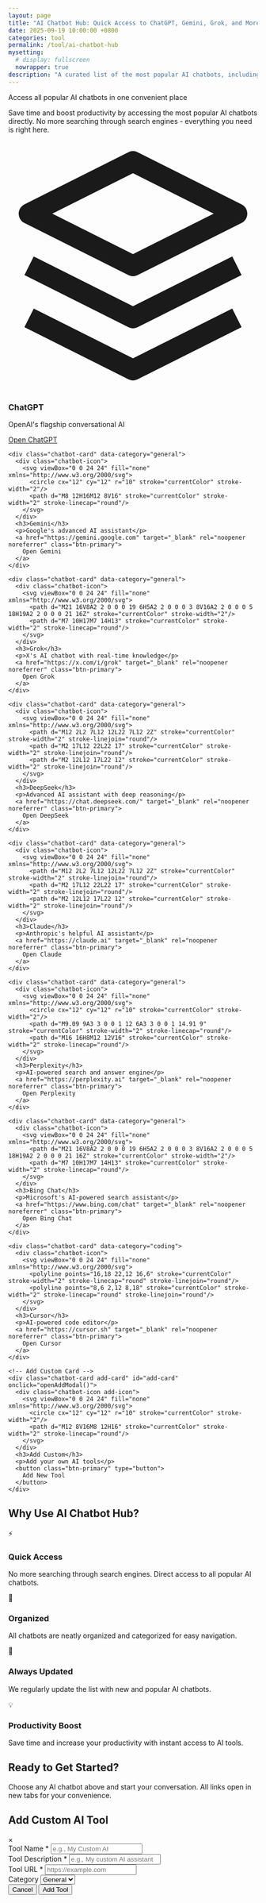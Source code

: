 ```yaml
---
layout: page
title: "AI Chatbot Hub: Quick Access to ChatGPT, Gemini, Grok, and More"
date: 2025-09-19 10:00:00 +0800
categories: tool
permalink: /tool/ai-chatbot-hub
mysetting:
  # display: fullscreen
  nowrapper: true 
description: "A curated list of the most popular AI chatbots, including ChatGPT, Gemini, and Grok. Access your favorite AI assistant with a single click, without searching."
---
```


<link rel="stylesheet" href="/assets/css/ai-chatbot-hub.css?v=1">

<div class="ai-chatbot-hub">
  <div class="hero-section">
    <p class="subtitle">Access all popular AI chatbots in one convenient place</p>
    <p class="description">Save time and boost productivity by accessing the most popular AI chatbots directly. No more searching through search engines - everything you need is right here.</p>
  </div>

  <div class="chatbot-grid">
    <div class="chatbot-card" data-category="general">
      <div class="chatbot-icon">
        <svg viewBox="0 0 24 24" fill="none" xmlns="http://www.w3.org/2000/svg">
          <path d="M12 2L2 7L12 12L22 7L12 2Z" stroke="currentColor" stroke-width="2" stroke-linejoin="round"/>
          <path d="M2 17L12 22L22 17" stroke="currentColor" stroke-width="2" stroke-linejoin="round"/>
          <path d="M2 12L12 17L22 12" stroke="currentColor" stroke-width="2" stroke-linejoin="round"/>
        </svg>
      </div>
      <h3>ChatGPT</h3>
      <p>OpenAI's flagship conversational AI</p>
      <a href="https://chat.openai.com" target="_blank" rel="noopener noreferrer" class="btn-primary">
        Open ChatGPT
      </a>
    </div>

    <div class="chatbot-card" data-category="general">
      <div class="chatbot-icon">
        <svg viewBox="0 0 24 24" fill="none" xmlns="http://www.w3.org/2000/svg">
          <circle cx="12" cy="12" r="10" stroke="currentColor" stroke-width="2"/>
          <path d="M8 12H16M12 8V16" stroke="currentColor" stroke-width="2" stroke-linecap="round"/>
        </svg>
      </div>
      <h3>Gemini</h3>
      <p>Google's advanced AI assistant</p>
      <a href="https://gemini.google.com" target="_blank" rel="noopener noreferrer" class="btn-primary">
        Open Gemini
      </a>
    </div>

    <div class="chatbot-card" data-category="general">
      <div class="chatbot-icon">
        <svg viewBox="0 0 24 24" fill="none" xmlns="http://www.w3.org/2000/svg">
          <path d="M21 16V8A2 2 0 0 0 19 6H5A2 2 0 0 0 3 8V16A2 2 0 0 0 5 18H19A2 2 0 0 0 21 16Z" stroke="currentColor" stroke-width="2"/>
          <path d="M7 10H17M7 14H13" stroke="currentColor" stroke-width="2" stroke-linecap="round"/>
        </svg>
      </div>
      <h3>Grok</h3>
      <p>X's AI chatbot with real-time knowledge</p>
      <a href="https://x.com/i/grok" target="_blank" rel="noopener noreferrer" class="btn-primary">
        Open Grok
      </a>
    </div>

    <div class="chatbot-card" data-category="general">
      <div class="chatbot-icon">
        <svg viewBox="0 0 24 24" fill="none" xmlns="http://www.w3.org/2000/svg">
          <path d="M12 2L2 7L12 12L22 7L12 2Z" stroke="currentColor" stroke-width="2" stroke-linejoin="round"/>
          <path d="M2 17L12 22L22 17" stroke="currentColor" stroke-width="2" stroke-linejoin="round"/>
          <path d="M2 12L12 17L22 12" stroke="currentColor" stroke-width="2" stroke-linejoin="round"/>
        </svg>
      </div>
      <h3>DeepSeek</h3>
      <p>Advanced AI assistant with deep reasoning</p>
      <a href="https://chat.deepseek.com/" target="_blank" rel="noopener noreferrer" class="btn-primary">
        Open DeepSeek
      </a>
    </div>

    <div class="chatbot-card" data-category="general">
      <div class="chatbot-icon">
        <svg viewBox="0 0 24 24" fill="none" xmlns="http://www.w3.org/2000/svg">
          <path d="M12 2L2 7L12 12L22 7L12 2Z" stroke="currentColor" stroke-width="2" stroke-linejoin="round"/>
          <path d="M2 17L12 22L22 17" stroke="currentColor" stroke-width="2" stroke-linejoin="round"/>
          <path d="M2 12L12 17L22 12" stroke="currentColor" stroke-width="2" stroke-linejoin="round"/>
        </svg>
      </div>
      <h3>Claude</h3>
      <p>Anthropic's helpful AI assistant</p>
      <a href="https://claude.ai" target="_blank" rel="noopener noreferrer" class="btn-primary">
        Open Claude
      </a>
    </div>

    <div class="chatbot-card" data-category="general">
      <div class="chatbot-icon">
        <svg viewBox="0 0 24 24" fill="none" xmlns="http://www.w3.org/2000/svg">
          <circle cx="12" cy="12" r="10" stroke="currentColor" stroke-width="2"/>
          <path d="M9.09 9A3 3 0 0 1 12 6A3 3 0 0 1 14.91 9" stroke="currentColor" stroke-width="2" stroke-linecap="round"/>
          <path d="M16 16H8M12 12V16" stroke="currentColor" stroke-width="2" stroke-linecap="round"/>
        </svg>
      </div>
      <h3>Perplexity</h3>
      <p>AI-powered search and answer engine</p>
      <a href="https://perplexity.ai" target="_blank" rel="noopener noreferrer" class="btn-primary">
        Open Perplexity
      </a>
    </div>

    <div class="chatbot-card" data-category="general">
      <div class="chatbot-icon">
        <svg viewBox="0 0 24 24" fill="none" xmlns="http://www.w3.org/2000/svg">
          <path d="M21 16V8A2 2 0 0 0 19 6H5A2 2 0 0 0 3 8V16A2 2 0 0 0 5 18H19A2 2 0 0 0 21 16Z" stroke="currentColor" stroke-width="2"/>
          <path d="M7 10H17M7 14H13" stroke="currentColor" stroke-width="2" stroke-linecap="round"/>
        </svg>
      </div>
      <h3>Bing Chat</h3>
      <p>Microsoft's AI-powered search assistant</p>
      <a href="https://www.bing.com/chat" target="_blank" rel="noopener noreferrer" class="btn-primary">
        Open Bing Chat
      </a>
    </div>

    <div class="chatbot-card" data-category="coding">
      <div class="chatbot-icon">
        <svg viewBox="0 0 24 24" fill="none" xmlns="http://www.w3.org/2000/svg">
          <polyline points="16,18 22,12 16,6" stroke="currentColor" stroke-width="2" stroke-linecap="round" stroke-linejoin="round"/>
          <polyline points="8,6 2,12 8,18" stroke="currentColor" stroke-width="2" stroke-linecap="round" stroke-linejoin="round"/>
        </svg>
      </div>
      <h3>Cursor</h3>
      <p>AI-powered code editor</p>
      <a href="https://cursor.sh" target="_blank" rel="noopener noreferrer" class="btn-primary">
        Open Cursor
      </a>
    </div>

    <!-- Add Custom Card -->
    <div class="chatbot-card add-card" id="add-card" onclick="openAddModal()">
      <div class="chatbot-icon add-icon">
        <svg viewBox="0 0 24 24" fill="none" xmlns="http://www.w3.org/2000/svg">
          <circle cx="12" cy="12" r="10" stroke="currentColor" stroke-width="2"/>
          <path d="M12 8V16M8 12H16" stroke="currentColor" stroke-width="2" stroke-linecap="round"/>
        </svg>
      </div>
      <h3>Add Custom</h3>
      <p>Add your own AI tools</p>
      <button class="btn-primary" type="button">
        Add New Tool
      </button>
    </div>

  </div>

  <div class="features-section">
    <h2>Why Use AI Chatbot Hub?</h2>
    <div class="features-grid">
      <div class="feature-item">
        <div class="feature-icon">⚡</div>
        <h3>Quick Access</h3>
        <p>No more searching through search engines. Direct access to all popular AI chatbots.</p>
      </div>
      <div class="feature-item">
        <div class="feature-icon">🎯</div>
        <h3>Organized</h3>
        <p>All chatbots are neatly organized and categorized for easy navigation.</p>
      </div>
      <div class="feature-item">
        <div class="feature-icon">🔄</div>
        <h3>Always Updated</h3>
        <p>We regularly update the list with new and popular AI chatbots.</p>
      </div>
      <div class="feature-item">
        <div class="feature-icon">💡</div>
        <h3>Productivity Boost</h3>
        <p>Save time and increase your productivity with instant access to AI tools.</p>
      </div>
    </div>
  </div>

  <div class="cta-section">
    <h2>Ready to Get Started?</h2>
    <p>Choose any AI chatbot above and start your conversation. All links open in new tabs for your convenience.</p>
  </div>
</div>

<!-- Add Custom Tool Modal -->
<div id="addModal" class="modal">
  <div class="modal-content">
    <div class="modal-header">
      <h2>Add Custom AI Tool</h2>
      <span class="close" onclick="closeAddModal()">&times;</span>
    </div>
    <div class="modal-body">
      <form id="addToolForm">
        <div class="form-group">
          <label for="toolName">Tool Name *</label>
          <input type="text" id="toolName" name="toolName" required placeholder="e.g., My Custom AI">
        </div>
        <div class="form-group">
          <label for="toolDescription">Tool Description *</label>
          <input type="text" id="toolDescription" name="toolDescription" required placeholder="e.g., My custom AI assistant">
        </div>
        <div class="form-group">
          <label for="toolUrl">Tool URL *</label>
          <input type="url" id="toolUrl" name="toolUrl" required placeholder="https://example.com">
        </div>
        <div class="form-group">
          <label for="toolCategory">Category</label>
          <select id="toolCategory" name="toolCategory">
            <option value="general">General</option>
            <option value="coding">Coding</option>
            <option value="writing">Writing</option>
            <option value="design">Design</option>
            <option value="other">Other</option>
          </select>
        </div>
        <div class="form-actions">
          <button type="button" class="btn-secondary" onclick="closeAddModal()">Cancel</button>
          <button type="submit" class="btn-primary">Add Tool</button>
        </div>
      </form>
    </div>
  </div>
</div>

<script src="/assets/js/ai-chatbot-hub.js?v=1"></script>
